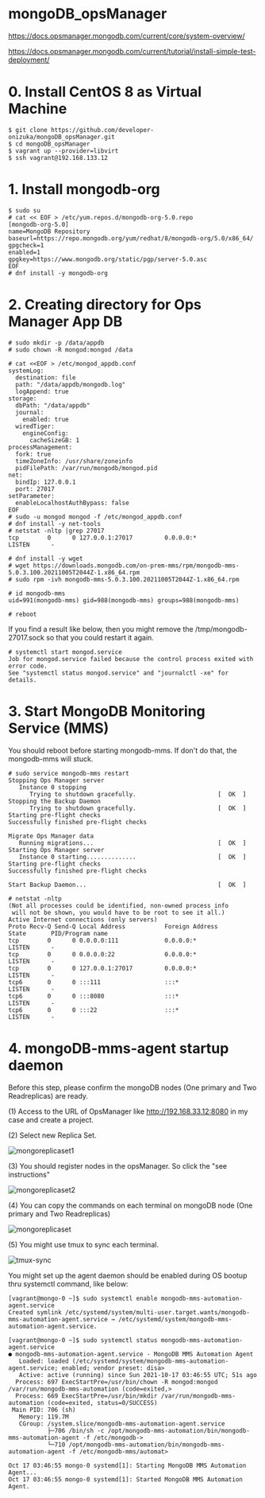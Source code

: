 # mongoDB_opsManager

https://docs.opsmanager.mongodb.com/current/core/system-overview/

https://docs.opsmanager.mongodb.com/current/tutorial/install-simple-test-deployment/

# 0. Install CentOS 8 as Virtual Machine
```
$ git clone https://github.com/developer-onizuka/mongoDB_opsManager.git
$ cd mongoDB_opsManager
$ vagrant up --provider=libvirt
$ ssh vagrant@192.168.133.12
```

# 1. Install mongodb-org
```
$ sudo su
# cat << EOF > /etc/yum.repos.d/mongodb-org-5.0.repo  
[mongodb-org-5.0]
name=MongoDB Repository
baseurl=https://repo.mongodb.org/yum/redhat/8/mongodb-org/5.0/x86_64/
gpgcheck=1
enabled=1
gpgkey=https://www.mongodb.org/static/pgp/server-5.0.asc
EOF
# dnf install -y mongodb-org
```

# 2. Creating directory for Ops Manager App DB
```
# sudo mkdir -p /data/appdb
# sudo chown -R mongod:mongod /data

# cat <<EOF > /etc/mongod_appdb.conf
systemLog:
  destination: file
  path: "/data/appdb/mongodb.log"
  logAppend: true
storage:
  dbPath: "/data/appdb"
  journal:
    enabled: true
  wiredTiger:
    engineConfig:
      cacheSizeGB: 1
processManagement:
  fork: true
  timeZoneInfo: /usr/share/zoneinfo
  pidFilePath: /var/run/mongodb/mongod.pid
net:
  bindIp: 127.0.0.1
  port: 27017
setParameter:
  enableLocalhostAuthBypass: false
EOF
# sudo -u mongod mongod -f /etc/mongod_appdb.conf
# dnf install -y net-tools
# netstat -nltp |grep 27017
tcp        0      0 127.0.0.1:27017         0.0.0.0:*               LISTEN      -                   

# dnf install -y wget
# wget https://downloads.mongodb.com/on-prem-mms/rpm/mongodb-mms-5.0.3.100.20211005T2044Z-1.x86_64.rpm
# sudo rpm -ivh mongodb-mms-5.0.3.100.20211005T2044Z-1.x86_64.rpm 

# id mongodb-mms
uid=991(mongodb-mms) gid=988(mongodb-mms) groups=988(mongodb-mms)

# reboot
```

If you find a result like below, then you might remove the /tmp/mongodb-27017.sock so that you could restart it again.
```
# systemctl start mongod.service
Job for mongod.service failed because the control process exited with error code.
See "systemctl status mongod.service" and "journalctl -xe" for details.
```


# 3. Start MongoDB Monitoring Service (MMS)

You should reboot before starting mongodb-mms. If don't do that, the mongodb-mms will stuck.
```
# sudo service mongodb-mms restart
Stopping Ops Manager server
   Instance 0 stopping
      Trying to shutdown gracefully.                       [  OK  ]
Stopping the Backup Daemon
      Trying to shutdown gracefully.                       [  OK  ]
Starting pre-flight checks
Successfully finished pre-flight checks

Migrate Ops Manager data
   Running migrations...                                   [  OK  ]
Starting Ops Manager server
   Instance 0 starting..............                       [  OK  ]
Starting pre-flight checks
Successfully finished pre-flight checks

Start Backup Daemon...                                     [  OK  ]

# netstat -nltp
(Not all processes could be identified, non-owned process info
 will not be shown, you would have to be root to see it all.)
Active Internet connections (only servers)
Proto Recv-Q Send-Q Local Address           Foreign Address         State       PID/Program name    
tcp        0      0 0.0.0.0:111             0.0.0.0:*               LISTEN      -                   
tcp        0      0 0.0.0.0:22              0.0.0.0:*               LISTEN      -                   
tcp        0      0 127.0.0.1:27017         0.0.0.0:*               LISTEN      -                   
tcp6       0      0 :::111                  :::*                    LISTEN      -                   
tcp6       0      0 :::8080                 :::*                    LISTEN      -                   
tcp6       0      0 :::22                   :::*                    LISTEN      - 
```

# 4. mongoDB-mms-agent startup daemon

Before this step, please confirm the mongoDB nodes (One primary and Two Readreplicas) are ready. 

(1) Access to the URL of OpsManager like http://192.168.33.12:8080 in my case and create a project.

(2) Select new Replica Set.

![mongoreplicaset1](https://github.com/developer-onizuka/mongoDB_opsManager/blob/main/mongodb-replicaset1.png)

(3) You should register nodes in the opsManager. So click the "see instructions"

![mongoreplicaset2](https://github.com/developer-onizuka/mongoDB_opsManager/blob/main/mongodb-replicaset2.png)

(4) You can copy the commands on each terminal on mongoDB node (One primary and Two Readreplicas)

![mongoreplicaset](https://github.com/developer-onizuka/mongoDB_opsManager/blob/main/mongodb-replicaset.png)

(5) You might use tmux to sync each terminal.

![tmux-sync](https://github.com/developer-onizuka/mongoDB_opsManager/blob/main/tmux-sync.png)

You might set up the agent daemon should be enabled during OS bootup thru systemctl command, like below:
```
[vagrant@mongo-0 ~]$ sudo systemctl enable mongodb-mms-automation-agent.service
Created symlink /etc/systemd/system/multi-user.target.wants/mongodb-mms-automation-agent.service → /etc/systemd/system/mongodb-mms-automation-agent.service.

[vagrant@mongo-0 ~]$ sudo systemctl status mongodb-mms-automation-agent.service
● mongodb-mms-automation-agent.service - MongoDB MMS Automation Agent
   Loaded: loaded (/etc/systemd/system/mongodb-mms-automation-agent.service; enabled; vendor preset: disa>
   Active: active (running) since Sun 2021-10-17 03:46:55 UTC; 51s ago
  Process: 697 ExecStartPre=/usr/bin/chown -R mongod:mongod /var/run/mongodb-mms-automation (code=exited,>
  Process: 669 ExecStartPre=/usr/bin/mkdir /var/run/mongodb-mms-automation (code=exited, status=0/SUCCESS)
 Main PID: 706 (sh)
   Memory: 119.7M
   CGroup: /system.slice/mongodb-mms-automation-agent.service
           ├─706 /bin/sh -c /opt/mongodb-mms-automation/bin/mongodb-mms-automation-agent -f /etc/mongodb->
           └─710 /opt/mongodb-mms-automation/bin/mongodb-mms-automation-agent -f /etc/mongodb-mms/automat>

Oct 17 03:46:55 mongo-0 systemd[1]: Starting MongoDB MMS Automation Agent...
Oct 17 03:46:55 mongo-0 systemd[1]: Started MongoDB MMS Automation Agent.
```
